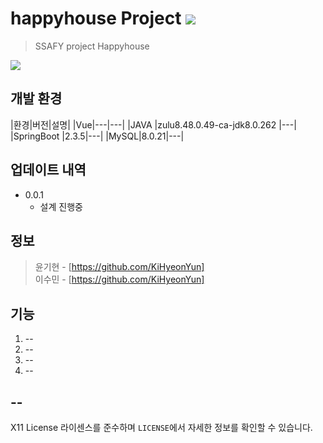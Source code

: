 # happyhouse Project <a href="https://hits.seeyoufarm.com"><img src="https://hits.seeyoufarm.com/api/count/incr/badge.svg?url=https%3A%2F%2Fgithub.com%2Fupswp%2F-Project-HelloProblem&count_bg=%2379C83D&title_bg=%23555555&icon=snapcraft.svg&icon_color=%23EDE11D&title=hits&edge_flat=false"/></a>

> SSAFY project Happyhouse

![](../header.png)


## 개발 환경

|환경|버전|설명|
|Vue|---|---|
|JAVA |zulu8.48.0.49-ca-jdk8.0.262 |---|
|SpringBoot |2.3.5|---|
|MySQL|8.0.21|---|


## 업데이트 내역


* 0.0.1
    * 설계 진행중

## 정보


> 윤기현 - [https://github.com/KiHyeonYun] <br/>
> 이수민 - [https://github.com/KiHyeonYun] <br/>

## 기능 
1. --
2. --
3. --
4. --

## --



X11 License 라이센스를 준수하며 ``LICENSE``에서 자세한 정보를 확인할 수 있습니다.
